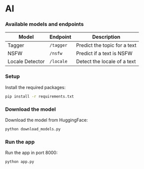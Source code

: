 # AI

### Available models and endpoints

| Model           | Endpoint  | Description                  |
| --------------- | --------- | ---------------------------- |
| Tagger          | `/tagger` | Predict the topic for a text |
| NSFW            | `/nsfw`   | Predict if a text is NSFW    |
| Locale Detector | `/locale` | Detect the locale of a text  |

### Setup

Install the required packages:

```sh
pip install -r requirements.txt
```

### Download the model

Download the model from HuggingFace:

```sh
python download_models.py
```

### Run the app

Run the app in port 8000:

```sh
python app.py
```
